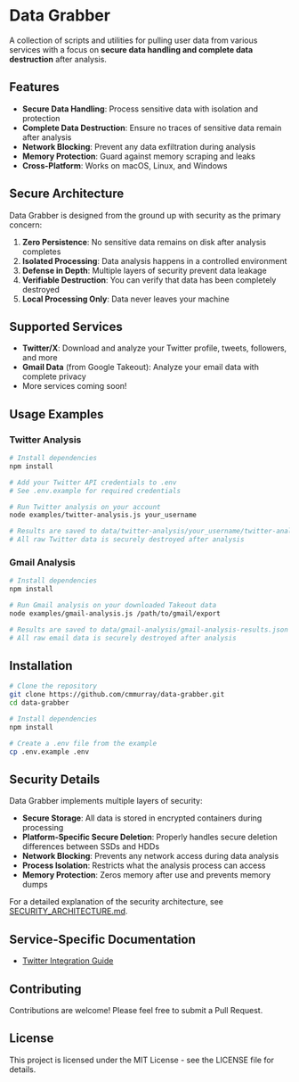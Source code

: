# Data Grabber

A collection of scripts and utilities for pulling user data from various services with a focus on **secure data handling and complete data destruction** after analysis.

## Features

- **Secure Data Handling**: Process sensitive data with isolation and protection
- **Complete Data Destruction**: Ensure no traces of sensitive data remain after analysis
- **Network Blocking**: Prevent any data exfiltration during analysis
- **Memory Protection**: Guard against memory scraping and leaks
- **Cross-Platform**: Works on macOS, Linux, and Windows

## Secure Architecture 

Data Grabber is designed from the ground up with security as the primary concern:

1. **Zero Persistence**: No sensitive data remains on disk after analysis completes
2. **Isolated Processing**: Data analysis happens in a controlled environment
3. **Defense in Depth**: Multiple layers of security prevent data leakage
4. **Verifiable Destruction**: You can verify that data has been completely destroyed
5. **Local Processing Only**: Data never leaves your machine

## Supported Services

- **Twitter/X**: Download and analyze your Twitter profile, tweets, followers, and more
- **Gmail Data** (from Google Takeout): Analyze your email data with complete privacy
- More services coming soon!

## Usage Examples

### Twitter Analysis

```bash
# Install dependencies
npm install

# Add your Twitter API credentials to .env
# See .env.example for required credentials

# Run Twitter analysis on your account
node examples/twitter-analysis.js your_username

# Results are saved to data/twitter-analysis/your_username/twitter-analysis-results.json
# All raw Twitter data is securely destroyed after analysis
```

### Gmail Analysis

```bash
# Install dependencies
npm install

# Run Gmail analysis on your downloaded Takeout data
node examples/gmail-analysis.js /path/to/gmail/export

# Results are saved to data/gmail-analysis/gmail-analysis-results.json
# All raw email data is securely destroyed after analysis
```

## Installation

```bash
# Clone the repository
git clone https://github.com/cmmurray/data-grabber.git
cd data-grabber

# Install dependencies
npm install

# Create a .env file from the example
cp .env.example .env
```

## Security Details

Data Grabber implements multiple layers of security:

- **Secure Storage**: All data is stored in encrypted containers during processing
- **Platform-Specific Secure Deletion**: Properly handles secure deletion differences between SSDs and HDDs
- **Network Blocking**: Prevents any network access during data analysis
- **Process Isolation**: Restricts what the analysis process can access
- **Memory Protection**: Zeros memory after use and prevents memory dumps

For a detailed explanation of the security architecture, see [SECURITY_ARCHITECTURE.md](docs/SECURITY_ARCHITECTURE.md).

## Service-Specific Documentation

- [Twitter Integration Guide](docs/TWITTER_INTEGRATION.md)

## Contributing

Contributions are welcome! Please feel free to submit a Pull Request.

## License

This project is licensed under the MIT License - see the LICENSE file for details.